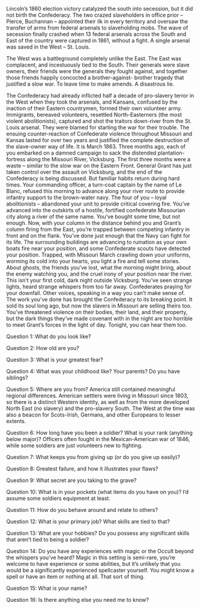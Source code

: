 Lincoln’s 1860 election victory catalyzed the south into secession, but it did not birth the Confederacy. The two crazed slaveholders in office prior – Pierce, Buchannan – appointed their ilk in every territory and oversaw the transfer of arms from federal arsenals to slaveholding mobs. The wave of secession finally crashed when 13 federal arsenals across the South and East of the country were captured in 1861, without a fight. A single arsenal was saved in the West – St. Louis. 

The West was a battleground completely unlike the East. The East was complacent, and incestuously tied to the South. Their generals were slave owners, their friends were the generals they fought against, and together those friends happily concocted a brother-against- brother tragedy that justified a slow war. To leave time to make amends. A disastrous lie. 

The Confederacy had already inflicted half a decade of pro-slavery terror in the West when they took the arsenals, and Kansans, confused by the inaction of their Eastern countrymen, formed their own volunteer army. Immigrants, bereaved volunteers, resettled North-Easterners (the most violent abolitionists), captured and shot the traitors down-river from the St. Louis arsenal. They were blamed for starting the war for their trouble. The ensuing counter-reaction of Confederate violence throughout Missouri and Kansas lasted for over two years and justified the complete destruction of the slave-owner way of life. It is March 1863. Three months ago, each of you embarked on a damned campaign to sack the distended plantation-fortress along the Missouri River, Vicksburg. The first three months were a waste – similar to the slow war on the Eastern Front. General Grant has just taken control over the assault on Vicksburg, and the end of the Confederacy is being discussed. But familiar habits return during hard times. Your commanding officer, a turn-coat captain by the name of Le Blanc, refused this morning to advance along your river route to provide infantry support to the brown-water navy. The four of you – loyal abolitionists – abandoned your unit to provide critical covering fire. You’ve advanced into the outskirts of a hostile, fortified confederate Missourian city along a river of the same name. You’ve bought some time, but not enough. Now, with your column in the distance behind you and Grant’s column firing from the East, you’re trapped between competing infantry in front and on the flank. You’ve done just enough that the Navy can fight for its life. The surrounding buildings are advancing to ruination as your own boats fire near your position, and some Confederate scouts have detected your position. Trapped, with Missouri March crawling down your uniforms, worming its cold into your hearts, you light a fire and tell some stories. About ghosts, the friends you’ve lost, what the morning might bring, about the enemy watching you, and the cruel irony of your position near the river. This isn’t your first cold, dark night outside Vicksburg. You’ve seen strange lights, heard strange whispers from too far away. Confederates praying for your downfall. Other voices, speaking in a way you can’t make sense of. The work you’ve done has brought the Confederacy to its breaking point. It sold its soul long ago, but now the slavers in Missouri are selling theirs too. You’ve threatened violence on their bodies, their land, and their property, but the dark things they’ve made covenant with in the night are too horrible to meet Grant’s forces in the light of day. Tonight, you can hear them too.

Question 1: What do you look like?

Question 2: How old are you?

Question 3: What is your greatest fear?

Question 4: What was your childhood like? Your parents? Do you have siblings?

Question 5: Where are you from? America still contained meaningful regional differences. American settlers were living in Missouri since 1803, so there is a distinct Western identity, as well as from the more developed North East (no slavery) and the pro-slavery South. The West at the time was also a beacon for Scots-Irish, Germans, and other Europeans to lesser extents.

Question 6: How long have you been a soldier? What is your rank (anything below major)?
Officers often fought in the Mexican-American war of 1846, while some soldiers are just
volunteers new to fighting.

Question 7: What keeps you from giving up (or do you give up easily)?

Question 8: Greatest failure, and how it illustrates your flaws?

Question 9: What secret are you taking to the grave?

Question 10: What is in your pockets (what items do you have on you)? I’d assume some
soldiers equipment at least.

Question 11: How do you behave around and relate to others?

Question 12: What is your primary job? What skills are tied to that?

Question 13: What are your hobbies? Do you possess any significant skills that aren’t tied to
being a soldier?

Question 14: Do you have any experiences with magic or the Occult beyond the whispers
you’ve heard? Magic in this setting is semi-rare, you’re welcome to have experience or some
abilities, but it’s unlikely that you would be a significantly experienced spellcaster yourself. You
might know a spell or have an item or nothing at all. That sort of thing.

Question 15: What is your name?

Question 16: Is there anything else you need me to know?